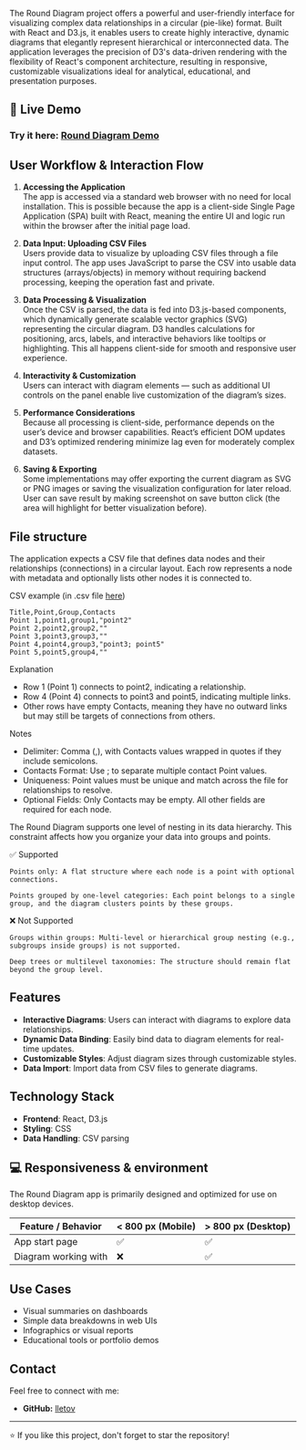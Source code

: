 The Round Diagram project offers a powerful and user-friendly interface for visualizing complex data relationships in a circular (pie-like) format. Built with React and D3.js, it enables users to create highly interactive, dynamic diagrams that elegantly represent hierarchical or interconnected data. The application leverages the precision of D3's data-driven rendering with the flexibility of React's component architecture, resulting in responsive, customizable visualizations ideal for analytical, educational, and presentation purposes.

## 📌 Live Demo

### Try it here: [Round Diagram Demo](https://lletov.github.io/round-diagram/)

## User Workflow & Interaction Flow

1. **Accessing the Application**\
The app is accessed via a standard web browser with no need for local installation. This is possible because the app is a client-side Single Page Application (SPA) built with React, meaning the entire UI and logic run within the browser after the initial page load.

2. **Data Input: Uploading CSV Files**\
Users provide data to visualize by uploading CSV files through a file input control. The app uses JavaScript to parse the CSV into usable data structures (arrays/objects) in memory without requiring backend processing, keeping the operation fast and private.

3. **Data Processing & Visualization**\
Once the CSV is parsed, the data is fed into D3.js-based components, which dynamically generate scalable vector graphics (SVG) representing the circular diagram.
D3 handles calculations for positioning, arcs, labels, and interactive behaviors like tooltips or highlighting. This all happens client-side for smooth and responsive user experience.

4. **Interactivity & Customization**\
Users can interact with diagram elements — such as additional UI controls on the panel enable live customization of the diagram’s sizes.

5. **Performance Considerations**\
Because all processing is client-side, performance depends on the user’s device and browser capabilities. React’s efficient DOM updates and D3’s optimized rendering minimize lag even for moderately complex datasets.

6. **Saving & Exporting**\
Some implementations may offer exporting the current diagram as SVG or PNG images or saving the visualization configuration for later reload.
User can save result by making screenshot on save button click (the area will highlight for better visualization before).

## File structure

The application expects a CSV file that defines data nodes and their relationships (connections) in a circular layout. Each row represents a node with metadata and optionally lists other nodes it is connected to.

CSV example (in .csv file [here](src/data.csv))
```
Title,Point,Group,Contacts
Point 1,point1,group1,"point2"
Point 2,point2,group2,""
Point 3,point3,group3,""
Point 4,point4,group3,"point3; point5"
Point 5,point5,group4,""
```

Explanation

- Row 1 (Point 1) connects to point2, indicating a relationship.
- Row 4 (Point 4) connects to point3 and point5, indicating multiple links.
- Other rows have empty Contacts, meaning they have no outward links but may still be targets of connections from others.

 Notes
- Delimiter: Comma (,), with Contacts values wrapped in quotes if they include semicolons.
- Contacts Format: Use ; to separate multiple contact Point values.
- Uniqueness: Point values must be unique and match across the file for relationships to resolve.
- Optional Fields: Only Contacts may be empty. All other fields are required for each node.

The Round Diagram supports one level of nesting in its data hierarchy. This constraint affects how you organize your data into groups and points.

✅ Supported

    Points only: A flat structure where each node is a point with optional connections.

    Points grouped by one-level categories: Each point belongs to a single group, and the diagram clusters points by these groups.

❌ Not Supported

    Groups within groups: Multi-level or hierarchical group nesting (e.g., subgroups inside groups) is not supported.

    Deep trees or multilevel taxonomies: The structure should remain flat beyond the group level.

## Features

- **Interactive Diagrams**: Users can interact with diagrams to explore data relationships.
- **Dynamic Data Binding**: Easily bind data to diagram elements for real-time updates.
- **Customizable Styles**: Adjust diagram sizes through customizable styles.
- **Data Import**: Import data from CSV files to generate diagrams.

## Technology Stack

- **Frontend**: React, D3.js
- **Styling**: CSS
- **Data Handling**: CSV parsing

## 💻 Responsiveness & environment

The Round Diagram app is primarily designed and optimized for use on desktop devices.

| Feature / Behavior             | < 800 px (Mobile) | > 800 px (Desktop) |
|-------------------------------|-------------------|---------------------|
| App start page                | ✅                | ✅                  |
| Diagram working with          | ❌                | ✅                  |

## Use Cases

- Visual summaries on dashboards
- Simple data breakdowns in web UIs
- Infographics or visual reports
- Educational tools or portfolio demos


## Contact

Feel free to connect with me:
- **GitHub:** [lletov](https://github.com/lletov)

---

⭐ If you like this project, don't forget to star the repository!